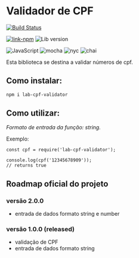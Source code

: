 # Validador de CPF
[![Build Status](https://travis-ci.org/hlays/lab-cpf-validator.svg?branch=master)](https://travis-ci.org/hlays/lab-cpf-validator)

[![link-npm](https://img.shields.io/badge/link-npm-red.svg)](https://www.npmjs.com/package/lab-cpf-validator)
![Lib version](https://img.shields.io/badge/lib-v1.0.3-blue.svg)

![JavaScript](https://img.shields.io/badge/-JavaScript-yellow.svg)
![mocha](https://img.shields.io/badge/-mocha-yellowgreen.svg)
![nyc](https://img.shields.io/badge/-nyc-brightgreen.svg)
![chai](https://img.shields.io/badge/-chai-orange.svg)

Esta biblioteca se destina a validar números de cpf.

## Como instalar:

```bash
npm i lab-cpf-validator
```

## Como utilizar:
*Formato de entrada da função: string.*

Exemplo:

```node
const cpf = require('lab-cpf-validator');

console.log(cpf('12345678909'));
// returns true
```

## Roadmap oficial do projeto

### versão 2.0.0
* entrada de dados formato string e number

### versão 1.0.0 (released)
* validação de CPF
* entrada de dados formato string
